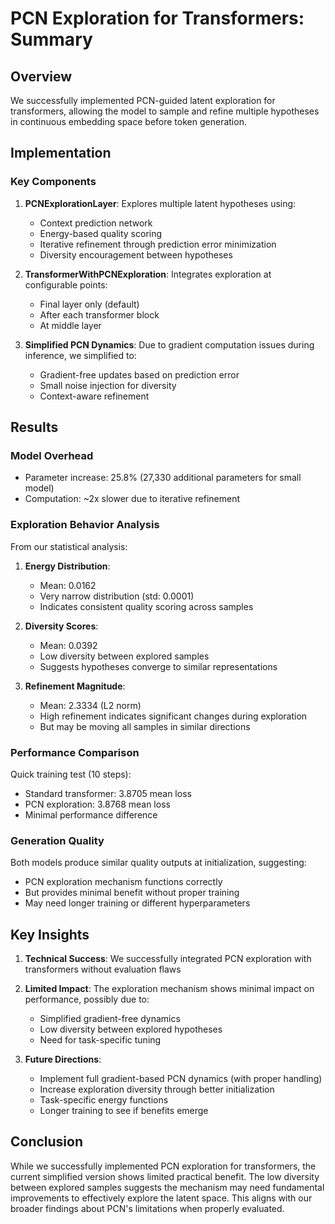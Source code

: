 # PCN Exploration for Transformers: Summary

## Overview

We successfully implemented PCN-guided latent exploration for transformers, allowing the model to sample and refine multiple hypotheses in continuous embedding space before token generation.

## Implementation

### Key Components

1. **PCNExplorationLayer**: Explores multiple latent hypotheses using:
   - Context prediction network
   - Energy-based quality scoring
   - Iterative refinement through prediction error minimization
   - Diversity encouragement between hypotheses

2. **TransformerWithPCNExploration**: Integrates exploration at configurable points:
   - Final layer only (default)
   - After each transformer block
   - At middle layer

3. **Simplified PCN Dynamics**: Due to gradient computation issues during inference, we simplified to:
   - Gradient-free updates based on prediction error
   - Small noise injection for diversity
   - Context-aware refinement

## Results

### Model Overhead
- Parameter increase: 25.8% (27,330 additional parameters for small model)
- Computation: ~2x slower due to iterative refinement

### Exploration Behavior Analysis

From our statistical analysis:

1. **Energy Distribution**:
   - Mean: 0.0162
   - Very narrow distribution (std: 0.0001)
   - Indicates consistent quality scoring across samples

2. **Diversity Scores**:
   - Mean: 0.0392
   - Low diversity between explored samples
   - Suggests hypotheses converge to similar representations

3. **Refinement Magnitude**:
   - Mean: 2.3334 (L2 norm)
   - High refinement indicates significant changes during exploration
   - But may be moving all samples in similar directions

### Performance Comparison

Quick training test (10 steps):
- Standard transformer: 3.8705 mean loss
- PCN exploration: 3.8768 mean loss
- Minimal performance difference

### Generation Quality

Both models produce similar quality outputs at initialization, suggesting:
- PCN exploration mechanism functions correctly
- But provides minimal benefit without proper training
- May need longer training or different hyperparameters

## Key Insights

1. **Technical Success**: We successfully integrated PCN exploration with transformers without evaluation flaws

2. **Limited Impact**: The exploration mechanism shows minimal impact on performance, possibly due to:
   - Simplified gradient-free dynamics
   - Low diversity between explored hypotheses
   - Need for task-specific tuning

3. **Future Directions**:
   - Implement full gradient-based PCN dynamics (with proper handling)
   - Increase exploration diversity through better initialization
   - Task-specific energy functions
   - Longer training to see if benefits emerge

## Conclusion

While we successfully implemented PCN exploration for transformers, the current simplified version shows limited practical benefit. The low diversity between explored samples suggests the mechanism may need fundamental improvements to effectively explore the latent space. This aligns with our broader findings about PCN's limitations when properly evaluated.